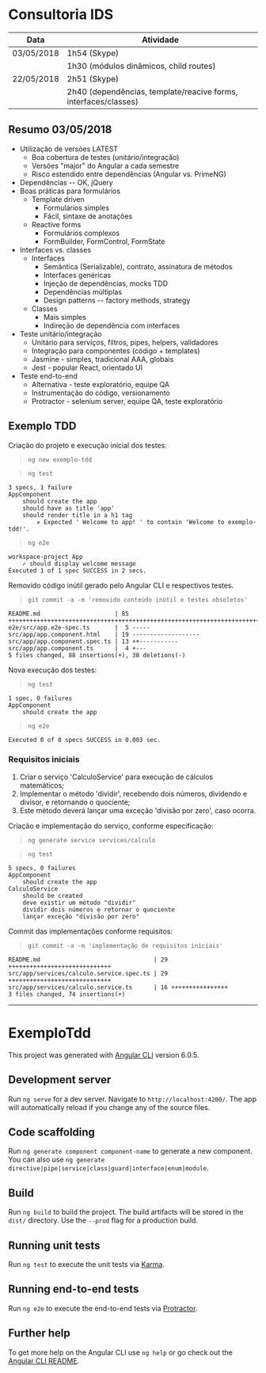 # Consultoria IDS

| Data       | Atividade |
| ---------- | --------- |
| 03/05/2018 | 1h54 (Skype) |
|            | 1h30 (módulos dinâmicos, child routes) |
| 22/05/2018 | 2h51 (Skype) |
|            | 2h40 (dependências, template/reacive forms, interfaces/classes) |

## Resumo 03/05/2018

- Utilização de versões LATEST
    - Boa cobertura de testes (unitário/integração)
    - Versões "major" do Angular a cada semestre
    - Risco estendido entre dependências (Angular vs. PrimeNG)
- Dependências -- OK, jQuery
- Boas práticas para formulários
    - Template driven
      - Formulários simples
      - Fácil, sintaxe de anotações
    - Reactive forms
      - Formulários complexos
      - FormBuilder, FormControl, FormState
- Interfaces vs. classes
  - Interfaces
    - Semântica (Serializable), contrato, assinatura de métodos
    - Interfaces genéricas
    - Injeção de dependências, mocks TDD
    - Dependências múltiplas
    - Design patterns -- factory methods, strategy
  - Classes
    - Mais simples
    - Indireção de dependência com interfaces
- Teste unitário/integração
  - Unitário para serviços, filtros, pipes, helpers, validadores
  - Integração para componentes (código + templates)
  - Jasmine - simples, tradicional AAA, globais
  - Jest - popular React, orientado UI
- Teste end-to-end
  - Alternativa - teste exploratório, equipe QA
  - Instrumentação do código, versionamento
  - Protractor - selenium server, equipe QA, teste exploratório

## Exemplo TDD

Criação do projeto e execução inicial dos testes:

> `ng new exemplo-tdd`

> `ng test`

    3 specs, 1 failure
    AppComponent
        should create the app
        should have as title 'app'
        should render title in a h1 tag
            ✕ Expected ' Welcome to app! ' to contain 'Welcome to exemplo-tdd!'.

> `ng e2e`

    workspace-project App
        ✓ should display welcome message
    Executed 1 of 1 spec SUCCESS in 2 secs.

Removido código inútil gerado pelo Angular CLI e respectivos testes.

> `git commit -a -m 'removido conteúdo inútil e testes obsoletos'`

    README.md                     | 85 +++++++++++++++++++++++++++++++++++++++++++++++++++++++++++++++++++++++++++++++++++++
    e2e/src/app.e2e-spec.ts       |  5 -----
    src/app/app.component.html    | 19 -------------------
    src/app/app.component.spec.ts | 13 ++-----------
    src/app/app.component.ts      |  4 +---
    5 files changed, 88 insertions(+), 38 deletions(-)

Nova execução dos testes:

> `ng test`

    1 spec, 0 failures
    AppComponent
        should create the app

> `ng e2e`

    Executed 0 of 0 specs SUCCESS in 0.003 sec.

### Requisitos iniciais

1. Criar o serviço 'CalculoService' para execução de cálculos matemáticos;
2. Implementar o método 'dividir', recebendo dois números, dividendo e divisor, e retornando o quociente;
3. Este método deverá lançar uma exceção 'divisão por zero', caso ocorra.

Criação e implementação do serviço, conforme especificação:

> `ng generate service services/calculo`

> `ng test`

    5 specs, 0 failures
    AppComponent
        should create the app
    CalculoService
        should be created
        deve existir um método "dividir"
        dividir dois números e retornar o quociente
        lançar exceção "divisão por zero"

Commit das implementações conforme requisitos:

> `git commit -a -m 'implementação de requisitos iniciais'`

    README.md                                | 29 +++++++++++++++++++++++++++++
    src/app/services/calculo.service.spec.ts | 29 +++++++++++++++++++++++++++++
    src/app/services/calculo.service.ts      | 16 ++++++++++++++++
    3 files changed, 74 insertions(+)


---

# ExemploTdd

This project was generated with [Angular CLI](https://github.com/angular/angular-cli) version 6.0.5.

## Development server

Run `ng serve` for a dev server. Navigate to `http://localhost:4200/`. The app will automatically reload if you change any of the source files.

## Code scaffolding

Run `ng generate component component-name` to generate a new component. You can also use `ng generate directive|pipe|service|class|guard|interface|enum|module`.

## Build

Run `ng build` to build the project. The build artifacts will be stored in the `dist/` directory. Use the `--prod` flag for a production build.

## Running unit tests

Run `ng test` to execute the unit tests via [Karma](https://karma-runner.github.io).

## Running end-to-end tests

Run `ng e2e` to execute the end-to-end tests via [Protractor](http://www.protractortest.org/).

## Further help

To get more help on the Angular CLI use `ng help` or go check out the [Angular CLI README](https://github.com/angular/angular-cli/blob/master/README.md).
